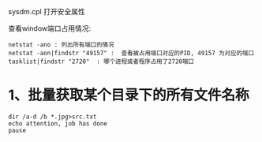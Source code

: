 
sysdm.cpl 打开安全属性

查看window端口占用情况:

	netstat -ano : 列出所有端口的情况
	netstat -aon|findstr "49157" :  查看被占用端口对应的PID, 49157 为对应的端口
	tasklist|findstr "2720"  : 哪个进程或者程序占用了2720端口


# 1、批量获取某个目录下的所有文件名称

```
dir /a-d /b *.jpg>src.txt
echo attention, job has done
pause
```



